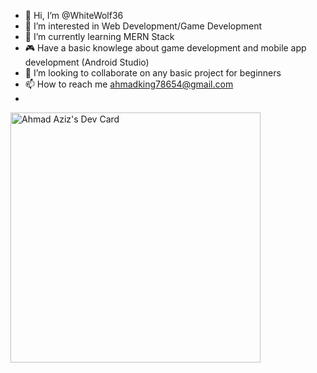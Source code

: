- 👋 Hi, I’m @WhiteWolf36
- 👀 I’m interested in Web Development/Game Development
- 🌱 I’m currently learning MERN Stack
- 🎮 Have a basic knowlege about game development and mobile app development (Android Studio)
- 💞️ I’m looking to collaborate on any basic project for beginners
- 📫 How to reach me ahmadking78654@gmail.com
- 
<a href="https://app.daily.dev/WhiteWolf69"><img src="https://api.daily.dev/devcards/368b59b71d9c4f6ab4e6db870872e8c3.png?r=cw5" width="400"  alt="Ahmad Aziz's Dev Card"/></a>

<!---
WhiteWolf36/WhiteWolf36 is a ✨ special ✨ repository because its `README.md` (this file) appears on your GitHub profile.
You can click the Preview link to take a look at your changes.
--->
